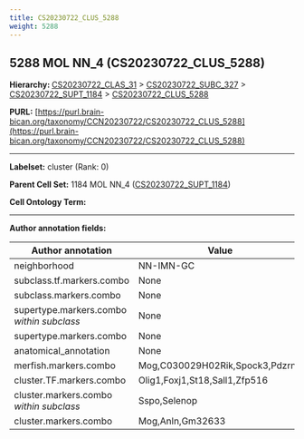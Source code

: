 ```yaml
---
title: CS20230722_CLUS_5288
weight: 5288
---
```

## 5288 MOL NN_4 (CS20230722_CLUS_5288)
<b>Hierarchy: </b>
[CS20230722_CLAS_31](../CS20230722_CLAS_31) >
[CS20230722_SUBC_327](../CS20230722_SUBC_327) >
[CS20230722_SUPT_1184](../CS20230722_SUPT_1184) >
[CS20230722_CLUS_5288](../CS20230722_CLUS_5288)

**PURL:** [https://purl.brain-bican.org/taxonomy/CCN20230722/CS20230722_CLUS_5288](https://purl.brain-bican.org/taxonomy/CCN20230722/CS20230722_CLUS_5288)

---


**Labelset:** cluster (Rank: 0)

**Parent Cell Set:** 1184 MOL NN_4 ([CS20230722_SUPT_1184](../CS20230722_SUPT_1184))



**Cell Ontology Term:** 

[MARKER GENES.]: #


---

[TRANSFERRED ANNOTATIONS.]: #


[AUTHOR ANNOTATION FIELDS.]: #


**Author annotation fields:**

| Author annotation | Value |
|-------------------|-------|
|neighborhood|NN-IMN-GC|
|subclass.tf.markers.combo|None|
|subclass.markers.combo|None|
|supertype.markers.combo _within subclass_|None|
|supertype.markers.combo|None|
|anatomical_annotation|None|
|merfish.markers.combo|Mog,C030029H02Rik,Spock3,Pdzrn3|
|cluster.TF.markers.combo|Olig1,Foxj1,St18,Sall1,Zfp516|
|cluster.markers.combo _within subclass_|Sspo,Selenop|
|cluster.markers.combo|Mog,Anln,Gm32633|
